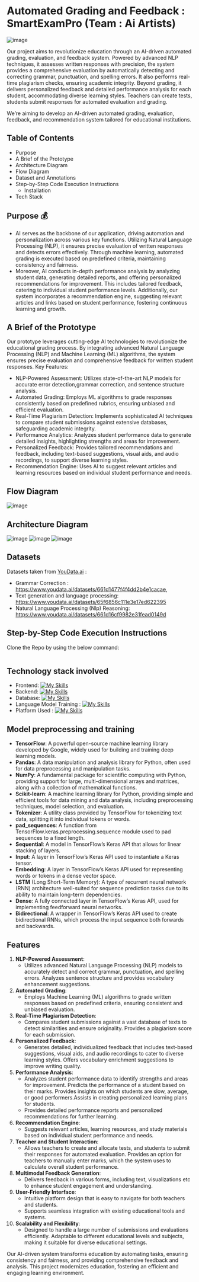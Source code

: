
# Automated Grading and Feedback : SmartExamPro (Team : Ai Artists)
![image](https://github.com/Senthil-Riddhish/HumanAlzeHack2skill-Ai-Artists/assets/82893678/f1339060-e31a-4fae-90fc-e3c391bb1745)

Our project aims to revolutionize education through an AI-driven automated grading, evaluation, and feedback system. Powered by advanced NLP techniques, it assesses written responses with precision, the system provides a comprehensive evaluation by automatically detecting and correcting grammar, punctuation, and spelling errors. It also performs real-time plagiarism checks, ensuring academic integrity. Beyond grading, it delivers personalized feedback and detailed performance analysis for each student, accommodating diverse learning styles. Teachers can create tests, students submit responses for automated evaluation and grading.

We’re aiming to develop an AI-driven automated grading, evaluation, feedback, and recommendation system tailored for educational institutions.

## **Table of Contents**
 - Purpose
 - A Brief of the Prototype
 - Architecture Diagram
 - Flow Diagram
 - Dataset and Annotations
 - Step-by-Step Code Execution Instructions
      - Installation
 - Tech Stack


## Purpose 💰
- AI serves as the backbone of our application, driving automation and personalization across various key functions. Utilizing Natural Language Processing (NLP), it ensures precise evaluation of written responses and detects errors effectively. Through machine learning, automated grading is executed based on predefined criteria, maintaining consistency and fairness.
- Moreover, AI conducts in-depth performance analysis by analyzing student data, generating detailed reports, and offering personalized recommendations for improvement. This includes tailored feedback, catering to individual student performance levels. Additionally, our system incorporates a recommendation engine, suggesting relevant articles and links based on student performance, fostering continuous learning and growth.

## A Brief of the Prototype
Our prototype leverages cutting-edge AI technologies to revolutionize the educational grading process. By integrating advanced Natural Language Processing (NLP) and Machine Learning (ML) algorithms, the system ensures precise evaluation and comprehensive feedback for written student responses.
Key Features:
  - NLP-Powered Assessment: Utilizes state-of-the-art NLP models for accurate error detection,grammar correction, and sentence structure analysis.
  - Automated Grading: Employs ML algorithms to grade responses consistently based on predefined rubrics, ensuring unbiased and efficient evaluation.
  - Real-Time Plagiarism Detection: Implements sophisticated AI techniques to compare student submissions against extensive databases, safeguarding academic integrity.
  - Performance Analytics: Analyzes student performance data to generate detailed insights, highlighting strengths and areas for improvement.
  - Personalized Feedback: Provides tailored recommendations and feedback, including text-based suggestions, visual aids, and audio recordings, to support diverse learning styles.
  -  Recommendation Engine: Uses AI to suggest relevant articles and learning resources based on individual student performance and needs.

## Flow Diagram
![image](https://github.com/Senthil-Riddhish/HumanAlzeHack2skill-Ai-Artists/assets/82893678/9325ee04-8e0a-42b1-97da-0bc458d388b3)

## Architecture Diagram
![image](https://github.com/Senthil-Riddhish/HumanAlzeHack2skill-Ai-Artists/assets/82893678/7f839309-f1d3-4cfd-8c43-b3c3e09acd9b)
![image](https://github.com/Senthil-Riddhish/HumanAlzeHack2skill-Ai-Artists/assets/82893678/de6de28a-e5a1-4af6-ae80-ae2de1e1f656)
![image](https://github.com/Senthil-Riddhish/HumanAlzeHack2skill-Ai-Artists/assets/82893678/b5ceadf6-fed2-4650-84d4-c5d3f5ab1aaf)

## Datasets
Datasets taken from [YouData.ai](https://www.youdata.ai/) :
- Grammar Correction : https://www.youdata.ai/datasets/661d1477f4f4dd2b4e1cacae,
- Text generation and language processing: https://www.youdata.ai/datasets/65f6856c111e3e17ed622395
-  Natural Language Processing (Nlp) Reasoning: https://www.youdata.ai/datasets/661d16cf9982e31fead0149d

## Step-by-Step Code Execution Instructions
Clone the Repo by using the below command: 
```
```

## Technology stack involved
- Frontend: [![My Skills](https://skillicons.dev/icons?i=react,tailwind)](https://skillicons.dev)
- Backend: [![My Skills](https://skillicons.dev/icons?i=nodejs,express,js)](https://skillicons.dev)
- Database: [![My Skills](https://skillicons.dev/icons?i=mongodb)](https://skillicons.dev)
- Language Model Training : [![My Skills](https://skillicons.dev/icons?i=py)](https://skillicons.dev)
- Platform Used : [![My Skills](https://skillicons.dev/icons?i=vscode)](https://skillicons.dev)

## Model preprocessing and training
- **TensorFlow**: A powerful open-source machine learning library developed by Google, widely used for building and training deep learning models.
- **Pandas**: A data manipulation and analysis library for Python, often used for data preprocessing and manipulation tasks.
- **NumPy**: A fundamental package for scientific computing with Python, providing support for large, multi-dimensional arrays and matrices, along with a collection of mathematical functions.
- **Scikit-learn**: A machine learning library for Python, providing simple and efficient tools for data mining and data analysis, including preprocessing techniques, model selection, and evaluation.
- **Tokenizer**: A utility class provided by TensorFlow for tokenizing text data, splitting it into individual tokens or words.
- **pad_sequences**: A function from TensorFlow.keras.preprocessing.sequence module used to pad sequences to a fixed length.
- **Sequential**: A model in TensorFlow’s Keras API that allows for linear stacking of layers.
- **Input**: A layer in TensorFlow’s Keras API used to instantiate a Keras tensor.
- **Embedding**: A layer in TensorFlow’s Keras API used for representing words or tokens in a dense vector space.
- **LSTM** (Long Short-Term Memory): A type of recurrent neural network (RNN) architecture well-suited for sequence prediction tasks due to its ability to maintain long-term dependencies.
- **Dense**: A fully connected layer in TensorFlow’s Keras API, used for implementing feedforward neural networks.
- **Bidirectional**: A wrapper in TensorFlow’s Keras API used to create bidirectional RNNs, which process the input sequence both forwards and backwards.

## Features
1. **NLP-Powered Assessment**:
     - Utilizes advanced Natural Language Processing (NLP) models to accurately detect and correct grammar, punctuation, and spelling errors.
Analyzes sentence structure and provides vocabulary enhancement suggestions.
2. **Automated Grading**:
     - Employs Machine Learning (ML) algorithms to grade written responses based on predefined criteria, ensuring consistent and unbiased evaluation.
3. **Real-Time Plagiarism Detection**:
     - Compares student submissions against a vast database of texts to detect similarities and ensure originality. Provides a plagiarism score for each submission.
4. **Personalized Feedback**:
     - Generates detailed, individualized feedback that includes text-based suggestions, visual aids, and audio recordings to cater to diverse learning styles. Offers vocabulary enrichment suggestions to improve writing quality.
5. **Performance Analysis**:
     - Analyzes student performance data to identify strengths and areas for improvement. Predicts the performance of a student based on their marks. Provides insights on which students are slow, average, or good performers.Assists in creating personalized learning plans for students.
     - Provides detailed performance reports and personalized recommendations for further learning.
6. **Recommendation Engine**:
     - Suggests relevant articles, learning resources, and study materials based on individual student performance and needs.
7. **Teacher and Student Interaction**:
     - Allows teachers to create and allocate tests, and students to submit their responses for automated evaluation. Provides an option for teachers to manually enter marks, which the system uses to calculate overall student performance.
8. **Multimodal Feedback Generation**:
     - Delivers feedback in various forms, including text, visualizations etc to enhance student engagement and understanding.
9. **User-Friendly Interface**:
     - Intuitive platform design that is easy to navigate for both teachers and students.
     - Supports seamless integration with existing educational tools and systems.
10. **Scalability and Flexibility**:
     - Designed to handle a large number of submissions and evaluations efficiently. Adaptable to different educational levels and subjects, making it suitable for diverse educational settings.

Our AI-driven system transforms education by automating tasks, ensuring consistency and fairness, and providing comprehensive feedback and analysis. This project modernizes education, fostering an efficient and engaging learning environment.


